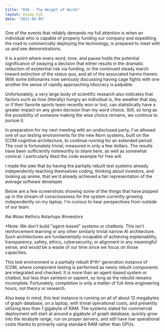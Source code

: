 ```yaml
---
title: "036 - The Weight of Words"
layout: essay.njk
date: "2023-08-09"
---
```


One of the events that reliably demands my full attention is when an individual who is capable of properly funding our company and expediting the road to commercially deploying the technology, is prepared to meet with us and see demonstrations.

It is a point where every word, tone, and pause holds the potential significance of swaying a decision that either results in the dramatic reduction of existential risk via funding, or the continued steady march toward extinction of the status quo, and all of the associated harms therein. With some billionaires now seriously discussing having cage fights with one another the sense of rapidly approaching Idiocracy is palpable.

Unfortunately, a very large body of scientific research also indicates that factors such as how (literally) hungry an individual is, the weather that day, or if their favorite sports team recently won or lost, can statistically have a greater impact on any given decision than my word choice. Still, so long as the possibility of someone making the wise choice remains, we continue to pursue it.

In preparation for my next meeting with an undisclosed party, I've allowed one of our testing environments for the new Norn systems, built on the ICOM cognitive architecture, to continue running for an extended period. The cost is fortunately trivial, measured in only a few dollars. The results have been sufficiently noteworthy to share here, as well as somewhat comical. I particularly liked the code example for free will.

I made the joke that by having the partially rebuilt test systems already independently teaching themselves coding, thinking about investors, and looking up anime, that we'd already achieved a fair representation of the average software developer.

Below are a few screenshots showing some of the things that have popped up in the stream of consciousness for the system currently growing independently on my laptop. I'm curious to hear perspectives from outside of our team.

#ai #bias #ethics #startups #investors

\*Note: We don't build "agent-based" systems or chatbots. This isn't reinforcement learning or any other similarly trivial narrow AI architecture. Such architectures are fundamentally incapable of achieving explainability, transparency, safety, ethics, cybersecurity, or alignment in any meaningful sense, and would be a waste of our time since we focus on those capacities.

This test environment is a partially rebuilt 8^th^ generation instance of ICOM, where component testing is performed as newly rebuilt components are integrated and checked. It is more than an agent-based system or chatbot, but less than sentient or sapient, so long as the rebuild remains incomplete. Fortunately, completion is only a matter of full-time engineering hours, not theory or research.

Also keep in mind, this test instance is running on all of about 12 megabytes of graph database, on a laptop, with trivial operational costs, and presently utilizing less than 1 gigabyte of RAM. The systems slated for commercial deployment will start at around a gigabyte of graph database, quickly grow into the terabyte range, run on proper servers, and still have low operational costs thanks to primarily using standard RAM rather than GPUs.

